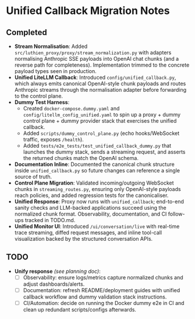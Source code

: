 # Unified Callback Migration Notes

## Completed

- **Stream Normalisation**: Added `src/luthien_proxy/proxy/stream_normalization.py` with adapters normalising Anthropic SSE payloads into OpenAI chat chunks (and a reverse path for completeness). Implementation trimmed to the concrete payload types seen in production.
- **Unified LiteLLM Callback**: Introduced `config/unified_callback.py`, which always emits canonical OpenAI-style chunk payloads and routes Anthropic streams through the normalisation adapter before forwarding to the control plane.
- **Dummy Test Harness**:
  - Created `docker-compose.dummy.yaml` and `config/litellm_config_unified.yaml` to spin up a proxy + dummy control plane + dummy provider stack that exercises the unified callback.
  - Added `scripts/dummy_control_plane.py` (echo hooks/WebSocket traffic, exposes `/health`).
  - Added `tests/e2e_tests/test_unified_callback_dummy.py` that launches the dummy stack, sends a streaming request, and asserts the returned chunks match the OpenAI schema.
- **Documentation Inline**: Documented the canonical chunk structure inside `unified_callback.py` so future changes can reference a single source of truth.
- **Control Plane Migration**: Validated incoming/outgoing WebSocket chunks in `streaming_routes.py`, ensuring only OpenAI-style payloads reach policies, and added regression tests for the canonicaliser.
- **Unified Response**: Proxy now runs with `unified_callback`; end-to-end sanity checks and LLM-backed applications succeed using the normalized chunk format. Observability, documentation, and CI follow-ups tracked in TODO.md.
- **Unified Monitor UI**: Introduced `/ui/conversation/live` with real-time trace streaming, diffed request messages, and inline tool-call visualization backed by the structured conversation APIs.

## TODO

- **Unify response** *(see planning doc)*:
  - [ ] Observability: ensure logs/metrics capture normalized chunks and adjust dashboards/alerts.
  - [ ] Documentation: refresh README/deployment guides with unified callback workflow and dummy validation stack instructions.
  - [ ] CI/Automation: decide on running the Docker dummy e2e in CI and clean up redundant scripts/configs afterwards.
